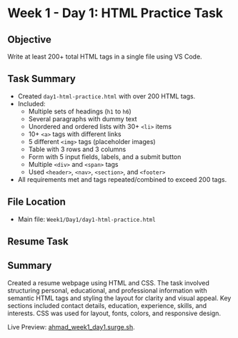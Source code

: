 # Week 1 - Day 1: HTML Practice Task

## Objective
Write at least 200+ total HTML tags in a single file using VS Code.

## Task Summary
- Created `day1-html-practice.html` with over 200 HTML tags.
- Included:
  - Multiple sets of headings (`h1` to `h6`)
  - Several paragraphs with dummy text
  - Unordered and ordered lists with 30+ `<li>` items
  - 10+ `<a>` tags with different links
  - 5 different `<img>` tags (placeholder images)
  - Table with 3 rows and 3 columns
  - Form with 5 input fields, labels, and a submit button
  - Multiple `<div>` and `<span>` tags
  - Used `<header>`, `<nav>`, `<section>`, and `<footer>`
- All requirements met and tags repeated/combined to exceed 200 tags.

## File Location
- Main file: `Week1/Day1/day1-html-practice.html`

## Resume Task
## Summary
Created a resume webpage using HTML and CSS. The task involved structuring personal, educational, and professional information with semantic HTML tags and styling the layout for clarity and visual appeal. Key sections included contact details, education, experience, skills, and interests. CSS was used for layout, fonts, colors, and responsive design. 

Live Preview: [ahmad_week1_day1.surge.sh](http://ahmad_week1_day1.surge.sh).